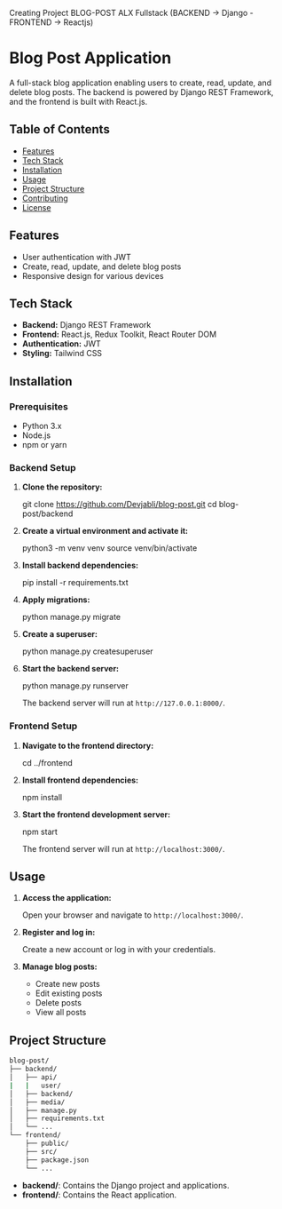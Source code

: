 Creating Project BLOG-POST ALX Fullstack (BACKEND -> Django - FRONTEND -> Reactjs)

# Blog Post Application

A full-stack blog application enabling users to create, read, update, and delete blog posts. The backend is powered by Django REST Framework, and the frontend is built with React.js.

## Table of Contents

- [Features](#features)
- [Tech Stack](#tech-stack)
- [Installation](#installation)
- [Usage](#usage)
- [Project Structure](#project-structure)
- [Contributing](#contributing)
- [License](#license)

## Features

- User authentication with JWT
- Create, read, update, and delete blog posts
- Responsive design for various devices

## Tech Stack

- **Backend:** Django REST Framework
- **Frontend:** React.js, Redux Toolkit, React Router DOM
- **Authentication:** JWT
- **Styling:** Tailwind CSS

## Installation

### Prerequisites

- Python 3.x
- Node.js
- npm or yarn

### Backend Setup

1. **Clone the repository:**

   git clone https://github.com/Devjabli/blog-post.git
   cd blog-post/backend

2. **Create a virtual environment and activate it:**

   python3 -m venv venv
   source venv/bin/activate

3. **Install backend dependencies:**

   pip install -r requirements.txt

4. **Apply migrations:**

   python manage.py migrate 

5. **Create a superuser:**

   python manage.py createsuperuser

6. **Start the backend server:**

   python manage.py runserver


   The backend server will run at `http://127.0.0.1:8000/`.

### Frontend Setup

1. **Navigate to the frontend directory:**

   cd ../frontend
   
2. **Install frontend dependencies:**


   npm install


3. **Start the frontend development server:**


   npm start


   The frontend server will run at `http://localhost:3000/`.

## Usage

1. **Access the application:**

   Open your browser and navigate to `http://localhost:3000/`.

2. **Register and log in:**

   Create a new account or log in with your credentials.

3. **Manage blog posts:**

   - Create new posts
   - Edit existing posts
   - Delete posts
   - View all posts

## Project Structure

```bash
blog-post/
├── backend/
│   ├── api/
|   |   user/
│   ├── backend/
│   ├── media/
│   ├── manage.py
│   ├── requirements.txt
│   └── ...
└── frontend/
    ├── public/
    ├── src/
    ├── package.json
    └── ...
```

- **backend/**: Contains the Django project and applications.
- **frontend/**: Contains the React application.
